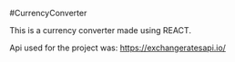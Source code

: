 #CurrencyConverter

This is a currency converter made using REACT.

Api used for the project was: https://exchangeratesapi.io/   
      

